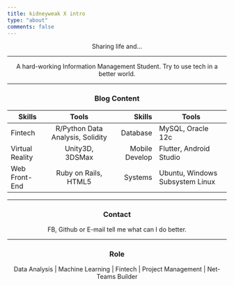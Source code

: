 ```yaml
---
title: kidneyweak X intro
type: "about"
comments: false 
---
```

<center>
Sharing life and...

---
A hard-working Information Management Student.
Try to use tech in a better world.

---
### Blog Content
|Skills| Tools |Skills | Tools 
-------|:-----:|------:|-------
Fintech | R/Python Data Analysis, Solidity|Database | MySQL, Oracle 12c
Virtual Reality | Unity3D, 3DSMax         |Mobile Develop | Flutter, Android Studio
Web Front-End | Ruby on Rails, HTML5      |Systems | Ubuntu, Windows Subsystem Linux

---
### Contact
FB, Github or E-mail tell me what can I do better.

---
### Role
Data Analysis | Machine Learning | Fintech | Project Management | Net-Teams Builder
</center>